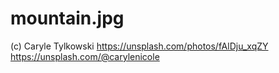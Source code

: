 # mountain.jpg
(c) Caryle Tylkowski
https://unsplash.com/photos/fAlDju_xqZY
https://unsplash.com/@carylenicole
